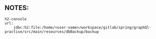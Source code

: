 ## NOTES:

	h2-console 
	url:
		jdbc:h2:file:/home/<user-name>/workspace/gitlab/spring/graphQl-practise/src/main/resources/dbBackup/backup